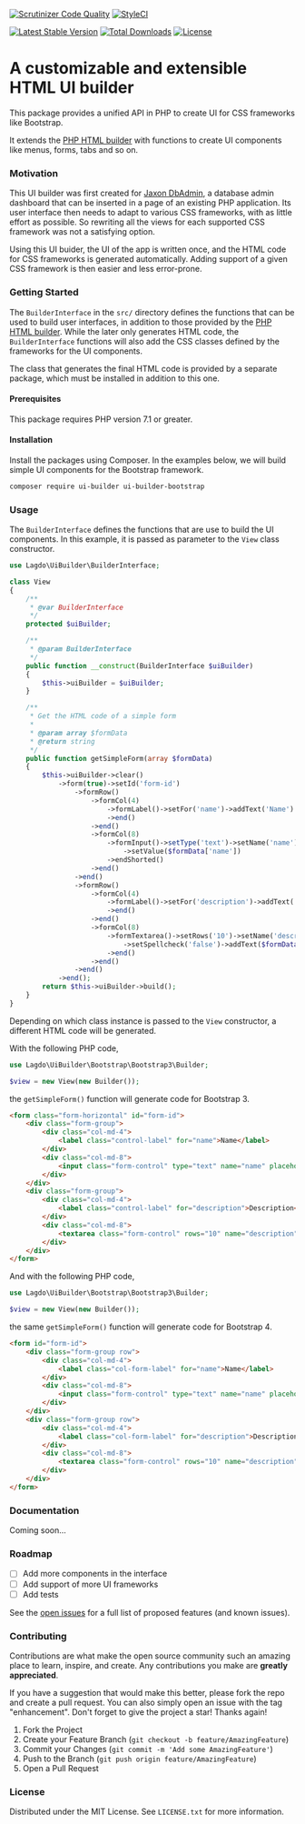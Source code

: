 [![Scrutinizer Code Quality](https://scrutinizer-ci.com/g/lagdo/ui-builder/badges/quality-score.png?b=main)](https://scrutinizer-ci.com/g/lagdo/ui-builder/?branch=main)
[![StyleCI](https://styleci.io/repos/449479108/shield?branch=main)](https://styleci.io/repos/449479108)

[![Latest Stable Version](https://poser.pugx.org/lagdo/ui-builder/v/stable)](https://packagist.org/packages/lagdo/ui-builder)
[![Total Downloads](https://poser.pugx.org/lagdo/ui-builder/downloads)](https://packagist.org/packages/lagdo/ui-builder)
[![License](https://poser.pugx.org/lagdo/ui-builder/license)](https://packagist.org/packages/lagdo/ui-builder)

A customizable and extensible HTML UI builder
=============================================

This package provides a unified API in PHP to create UI for CSS frameworks like Bootstrap.

It extends the [PHP HTML builder](https://github.com/avplab/php-html-builder) with functions to create UI components like menus, forms, tabs and so on.

### Motivation

This UI builder was first created for [Jaxon DbAdmin](https://github.com/lagdo/jaxon-dbadmin), a database admin dashboard that can be inserted in a page of an existing PHP application.
Its user interface then needs to adapt to various CSS frameworks, with as little effort as possible.
So rewriting all the views for each supported CSS framework was not a satisfying option.

Using this UI buider, the UI of the app is written once, and the HTML code for CSS frameworks is generated automatically.
Adding support of a given CSS framework is then easier and less error-prone.

### Getting Started

The `BuilderInterface` in the `src/` directory defines the functions that can be used to build user interfaces, in addition to those provided by the [PHP HTML builder](https://github.com/avplab/php-html-builder).
While the later only generates HTML code, the `BuilderInterface` functions will also add the CSS classes defined by the frameworks for the UI components.

The class that generates the final HTML code is provided by a separate package, which must be installed in addition to this one.

#### Prerequisites

This package requires PHP version 7.1 or greater.

#### Installation

Install the packages using Composer.
In the examples below, we will build simple UI components for the Bootstrap framework.

```bash
composer require ui-builder ui-builder-bootstrap
```

### Usage

The `BuilderInterface` defines the functions that are use to build the UI components.
In this example, it is passed as parameter to the `View` class constructor.

```php
use Lagdo\UiBuilder\BuilderInterface;

class View
{
    /**
     * @var BuilderInterface
     */
    protected $uiBuilder;

    /**
     * @param BuilderInterface
     */
    public function __construct(BuilderInterface $uiBuilder)
    {
        $this->uiBuilder = $uiBuilder;
    }

    /**
     * Get the HTML code of a simple form
     *
     * @param array $formData
     * @return string
     */
    public function getSimpleForm(array $formData)
    {
        $this->uiBuilder->clear()
            ->form(true)->setId('form-id')
                ->formRow()
                    ->formCol(4)
                        ->formLabel()->setFor('name')->addText('Name')
                        ->end()
                    ->end()
                    ->formCol(8)
                        ->formInput()->setType('text')->setName('name')->setPlaceholder('Name')
                            ->setValue($formData['name'])
                        ->endShorted()
                    ->end()
                ->end()
                ->formRow()
                    ->formCol(4)
                        ->formLabel()->setFor('description')->addText('Description')
                        ->end()
                    ->end()
                    ->formCol(8)
                        ->formTextarea()->setRows('10')->setName('description')->setWrap('on')
                            ->setSpellcheck('false')->addText($formData['description'])
                        ->end()
                    ->end()
                ->end()
            ->end();
        return $this->uiBuilder->build();
    }
}
```

Depending on which class instance is passed to the `View` constructor, a different HTML code will be generated.

With the following PHP code,
```php
use Lagdo\UiBuilder\Bootstrap\Bootstrap3\Builder;

$view = new View(new Builder());
```
the `getSimpleForm()` function will generate code for Bootstrap 3.
```html
<form class="form-horizontal" id="form-id">
    <div class="form-group">
        <div class="col-md-4">
            <label class="control-label" for="name">Name</label>
        </div>
        <div class="col-md-8">
            <input class="form-control" type="text" name="name" placeholder="Name" value="" />
        </div>
    </div>
    <div class="form-group">
        <div class="col-md-4">
            <label class="control-label" for="description">Description</label>
        </div>
        <div class="col-md-8">
            <textarea class="form-control" rows="10" name="description" wrap="on" spellcheck="false"></textarea>
        </div>
    </div>
</form>
```

And with the following PHP code,
```php
use Lagdo\UiBuilder\Bootstrap\Bootstrap3\Builder;

$view = new View(new Builder());
```
the same `getSimpleForm()` function will generate code for Bootstrap 4.
```html
<form id="form-id">
    <div class="form-group row">
        <div class="col-md-4">
            <label class="col-form-label" for="name">Name</label>
        </div>
        <div class="col-md-8">
            <input class="form-control" type="text" name="name" placeholder="Name" value="" />
        </div>
    </div>
    <div class="form-group row">
        <div class="col-md-4">
            <label class="col-form-label" for="description">Description</label>
        </div>
        <div class="col-md-8">
            <textarea class="form-control" rows="10" name="description" wrap="on" spellcheck="false"></textarea>
        </div>
    </div>
</form>
```

### Documentation

Coming soon...

### Roadmap

- [ ] Add more components in the interface
- [ ] Add support of more UI frameworks
- [ ] Add tests

See the [open issues](https://github.com/lagdo/ui-builder/issues) for a full list of proposed features (and known issues).

### Contributing

Contributions are what make the open source community such an amazing place to learn, inspire, and create. Any contributions you make are **greatly appreciated**.

If you have a suggestion that would make this better, please fork the repo and create a pull request. You can also simply open an issue with the tag "enhancement".
Don't forget to give the project a star! Thanks again!

1. Fork the Project
2. Create your Feature Branch (`git checkout -b feature/AmazingFeature`)
3. Commit your Changes (`git commit -m 'Add some AmazingFeature'`)
4. Push to the Branch (`git push origin feature/AmazingFeature`)
5. Open a Pull Request

### License

Distributed under the MIT License. See `LICENSE.txt` for more information.
